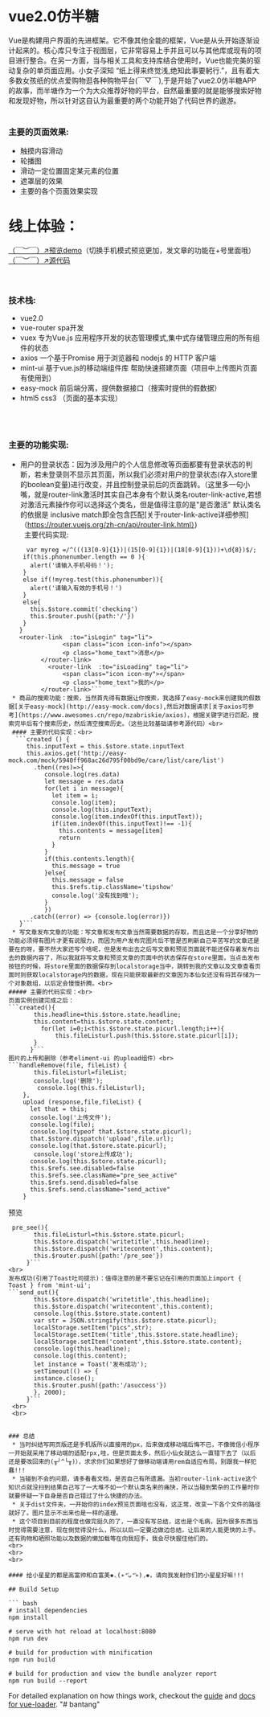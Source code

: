 # vue2.0仿半糖
  Vue是构建用户界面的先进框架。它不像其他全能的框架，Vue是从头开始逐渐设计起来的。核心库只专注于视图层，它非常容易上手并且可以与其他库或现有的项目进行整合。在另一方面，当与相关工具和支持库结合使用时，Vue也能完美的驱动复杂的单页面应用。小女子深知 “纸上得来终觉浅,绝知此事要躬行.”，且有着大多数女孩纸的优点爱购物逛各种购物平台(￣▽￣),于是开始了vue2.0仿半糖APP的故事，而半塘作为一个为大众推荐好物的平台，自然最重要的就是能够搜索好物和发现好物，所以针对这自认为最重要的两个功能开始了代码世界的遨游。
<br>
<br>
### 主要的页面效果:<br>
 * 触摸内容滑动
 * 轮播图
 * 滑动一定位置固定某元素的位置
 * 遮罩层的效果
 * 主要的各个页面效果实现

# 线上体验：<br>
[（￣︶￣）↗预览demo](https://chocolate1.github.io/vue-bantang-demo/index.html#/)（切换手机模式预览更加，发文章的功能在+号里面哦）<br>
[（￣︶￣）↗源代码](https://github.com/chocolate1/bantang)<br>
<br>
<br>
### 技术栈:<br>
 * vue2.0
 * vue-router spa开发
 * vuex 专为Vue.js 应用程序开发的状态管理模式,集中式存储管理应用的所有组件的状态
 * axios 一个基于Promise 用于浏览器和 nodejs 的 HTTP 客户端
 * mint-ui 基于vue.js的移动端组件库 帮助快速搭建页面（项目中上传图片页面有使用到）
 * easy-mock 前后端分离，提供数据接口（搜索时提供的假数据）
 * html5 css3 （页面的基本实现）
<br>
<br>

### 主要的功能实现:<br>
 
   * 用户的登录状态：因为涉及用户的个人信息修改等页面都要有登录状态的判断，若未登录则不显示其页面，所以我们必须对用户的登录状态(存入store里的boolean变量)进行改变，并且控制登录前后的页面跳转。（这里多一句小嘴，就是router-link激活时其实自己本身有个默认类名router-link-active,若想对激活元素操作你可以选择这个类名，但是值得注意的是"是否激活" 默认类名的依据是 inclusive match即全包含匹配[关于router-link-active详细参照]（https://router.vuejs.org/zh-cn/api/router-link.html）)<br>
   主要代码实现:
 ```login() {
      var myreg =/^(((13[0-9]{1})|(15[0-9]{1})|(18[0-9]{1}))+\d{8})$/;
     if(this.phonenumber.length == 0 ){
       alert('请输入手机号码！');
     }
     else if(!myreg.test(this.phonenumber)){
       alert('请输入有效的手机号！')
     }
     else{
       this.$store.commit('checking')
       this.$router.push({path:'/'})
     }
    }
    <router-link  :to="isLogin" tag="li">
				<span class="icon icon-info"></span>
			 	<p class="home_text">消息</p>
		  </router-link>
			<router-link  :to="isLoading" tag="li">
				<span class="icon icon-my"></span>
			 	<p class="home_text">我的</p>
		  </router-link>```
  * 商品的搜索功能：搜索，当然首先得有数据让你搜索，我选择了easy-mock来创建我的假数据[关于easy-mock](http://easy-mock.com/docs),然后对数据请求[关于axios可参考](https://www.awesomes.cn/repo/mzabriskie/axios)，根据关键字进行匹配，搜索完毕后有个搜索历史，然后清空搜索历史。（这些比较基础请参考源代码）<br>
  #### 主要的代码实现：<br>
   ```created () {
      this.inputText = this.$store.state.inputText
      this.axios.get('http://easy-mock.com/mock/5940ff968ac26d795f00bd9e/care/list/care/list')
        .then((res)=>{
           console.log(res.data)
           let message = res.data
           for(let i in message){
             let item = i;
             console.log(item);
             console.log(this.inputText);
             console.log(item.indexOf(this.inputText));
             if(item.indexOf(this.inputText)!== -1){
               this.contents = message[item]
               return
             }
           }
           if(this.contents.length){
             this.message = true
           }else{
             this.message = false
             this.$refs.tip.className='tipshow'
             console.log('没有找到哦');
           }
           })
       .catch((error) => {console.log(error)})
    }```
  * 写文章发布文章的功能：写文章和发布文章当然需要数据的存取，而且这是一个分享好物的功能必须得有图片才更有说服力，而因为用户发布完图片后不管是否刷新自己辛苦写的文章还是要在的呀，要不然大家还写个啥呢，但是发布出去之后写文章和预览页面就不能还保存着发布出去的数据内容了，所以我就将写文章和预览文章的页面中的状态保存在store里面，当点击发布按钮的时候，将store里面的数据保存到localstorage当中，跳转到我的文章以及文章查看页面时则获取localstorage内的数据，现在只能获取最新的文章因为本仙女还没有将其存储为一个对象数组，以后定会慢慢折腾。<br>
 ##### 主要的代码实现：<br>
 页面实例创建完成之后：
 ```created(){
        this.headline=this.$store.state.headline;
        this.content=this.$store.state.content;
          for(let i=0;i<this.$store.state.picurl.length;i++){
              this.fileListurl.push(this.$store.state.picurl[i]);
        }
       }```
图片的上传和删除（参考eliment-ui 的upload组件）<br>
 ```handleRemove(file, fileList) {
        this.fileListurl=fileList;
        console.log('删除');
         console.log(this.fileListurl);
     },
     upload (response,file,fileList) {
       let that = this;
       console.log('上传文件');
       console.log(file);
       console.log(typeof that.$store.state.picurl);
       that.$store.dispatch('upload',file.url);
       console.log(that.$store.state.picurl);
        console.log('store上传成功');
       console.log(this.$store.state.picurl);
       this.$refs.see.disabled=false
       this.$refs.see.className="pre_see_active"
       this.$refs.send.disabled=false
       this.$refs.send.className="send_active"
     }
 ```
预览<br>
 ```
  pre_see(){
        this.fileListurl=this.$store.state.picurl;
        this.$store.dispatch('writetitle',this.headline);
        this.$store.dispatch('writecontent',this.content);
        this.$router.push({path:'/pre_see'})
      }```
 <br>
发布成功(引用了Toast吐司提示)：值得注意的是不要忘记在引用的页面加上import { Toast } from 'mint-ui';
 ```send_out(){
        this.$store.dispatch('writetitle',this.headline);
        this.$store.dispatch('writecontent',this.content);
        console.log(this.$store.state.content)
        var str = JSON.stringify(this.$store.state.picurl);
        localStorage.setItem("pics",str);
        localStorage.setItem('title',this.$store.state.headline);
        localStorage.setItem('content',this.$store.state.content);
        console.log(this.headline);
        console.log(this.content);
        let instance = Toast('发布成功');
        setTimeout(() => {
        instance.close();
        this.$router.push({path:'/asuccess'})
        }, 2000);
      }```
  <br>
  <br>
  
  
### 总结
  * 当时纠结写网页版还是手机版所以直接用的px，后来做成移动端后悔不已，不像微信小程序一开始就采用了移动端的适配rpx,哇，但是页面太多，然后小仙女就这么一直错下去了（以后还是要改回来的(╥╯^╰╥)），求求你们如果想好了做移动端请用rem自适应布局，别跟我一样犯蠢!!!
  * 当碰到不会的问题，请多看看文档，是否自己有所遗漏。当初router-link-active这个知识点就没扫到结果自己写了一大堆不如一个默认类名来的痛快，所以当碰到繁杂的工作量时你就要怀疑一下自身是否自己错过了什么快捷的办法。
  * 关于dist文件夹，一开始你的index预览页面啥也没有，这正常，改变一下各个文件的路径就好了。图片显示不出来也是一样的道理。
  * 这个项目到目前的程度也做完挺久的了，一直没有写总结，这也是个毛病，因为很多东西当时觉得需要注意，现在倒觉得没什么，所以以后一定要边做边总结，让后来的人能更快的上手。还有购物和晒照功能以及数据的懒加载等在向我招手，我会尽快握住他们的。
<br>
<br>
<br>

#### 给小星星的都是高富帅和白富美✺◟(∗❛ัᴗ❛ั∗)◞✺，请向我发射你们的小星星好嘛!!!
   
## Build Setup

``` bash
# install dependencies
npm install

# serve with hot reload at localhost:8080
npm run dev

# build for production with minification
npm run build

# build for production and view the bundle analyzer report
npm run build --report
```

For detailed explanation on how things work, checkout the [guide](http://vuejs-templates.github.io/webpack/) and [docs for vue-loader](http://vuejs.github.io/vue-loader).
"# bantang" 
